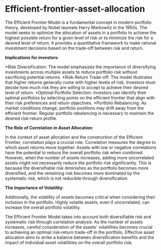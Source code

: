 # Efficient-frontier-asset-allocation
The Efficient Frontier Model is a fundamental concept in modern portfolio theory, developed by Nobel laureate Harry Markowitz in the 1950s. The model seeks to optimize the allocation of assets in a portfolio to achieve the highest possible return for a given level of risk or to minimize the risk for a desired level of return. It provides a quantitative framework to make rational investment decisions based on the trade-off between risk and return.

**Implications for investors**:

*Risk Diversification: The model emphasizes the importance of diversifying investments across multiple assets to reduce portfolio risk without sacrificing potential returns.
*Risk-Return Trade-off: The model illustrates that higher returns generally come with higher levels of risk. Investors must decide how much risk they are willing to accept to achieve their desired level of return.
*Optimal Portfolio Selection: Investors can identify their optimal portfolios by selecting points on the efficient frontier that align with their risk preferences and return objectives.
*Portfolio Rebalancing: As market conditions change, portfolio positions may drift away from the efficient frontier. Regular portfolio rebalancing is necessary to maintain the desired risk-return profile.

**The Role of Correlation in Asset Allocation**:

In the context of asset allocation and the construction of the Efficient Frontier, correlation plays a crucial role. Correlation measures the degree to which asset returns move together. Assets with low or negative correlations have the potential to reduce the overall portfolio risk when combined.
However, when the number of assets increases, adding more uncorrelated assets might not necessarily reduce the portfolio risk significantly. This is because the diversifiable risk diminishes as the portfolio becomes more diversified, and the remaining risk becomes more dominated by the systematic risk, which is not reducible through diversification.

**The Importance of Volatility**:

Additionally, the volatility of assets becomes critical when considering their inclusion in the portfolio. Highly volatile assets, even if uncorrelated, can increase the overall portfolio volatility.

The Efficient Frontier Model takes into account both diversifiable risk and systematic risk through correlation analysis. As the number of assets increases, careful consideration of the assets' volatilities becomes crucial to achieving an optimal risk-return trade-off in the portfolio. Effective asset allocation aims to strike a balance between diversification benefits and the impact of individual asset volatilities on the overall portfolio risk.
